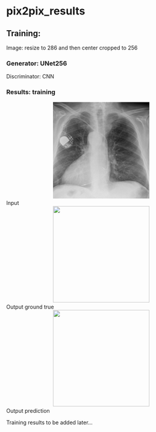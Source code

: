 # pix2pix_results

## Training: 


Image: resize to 286 and then center cropped to 256

### Generator: UNet256

Discriminator: CNN

###  Results: training
<div align=center><img width="256" height="256" src="https://github.com/zyy2929/pix2pix_results/blob/main/training/unet_256/web/images/epoch500_real_A.png"/></div>
Input
<div align=center><img width="256" height="256" src="https://github.com/zyy2929/pix2pix_results/blob/main/training/unet_256/web/images/epoch500_real_B.png.jpg"/></div>
Output ground true
<div align=center><img width="256" height="256" src="https://github.com/zyy2929/pix2pix_results/blob/main/training/unet_256/web/images/epoch500_fake_B.png.jpg"/></div>
Output prediction

Training results to be added later...
